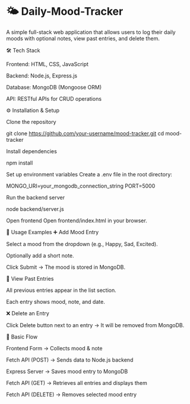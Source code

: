 # 🌤️ Daily-Mood-Tracker
A simple full-stack web application that allows users to log their daily moods with optional notes, view past entries, and delete them.

🛠️ Tech Stack

Frontend: HTML, CSS, JavaScript

Backend: Node.js, Express.js

Database: MongoDB (Mongoose ORM)

API: RESTful APIs for CRUD operations

⚙️ Installation & Setup

Clone the repository

git clone https://github.com/your-username/mood-tracker.git
cd mood-tracker


Install dependencies

npm install


Set up environment variables
Create a .env file in the root directory:

MONGO_URI=your_mongodb_connection_string
PORT=5000


Run the backend server

node backend/server.js


Open frontend
Open frontend/index.html in your browser.

🚀 Usage Examples
➕ Add Mood Entry

Select a mood from the dropdown (e.g., Happy, Sad, Excited).

Optionally add a short note.

Click Submit → The mood is stored in MongoDB.

📖 View Past Entries

All previous entries appear in the list section.

Each entry shows mood, note, and date.

❌ Delete an Entry

Click Delete button next to an entry → It will be removed from MongoDB.

🔄 Basic Flow

Frontend Form → Collects mood & note

Fetch API (POST) → Sends data to Node.js backend

Express Server → Saves mood entry to MongoDB

Fetch API (GET) → Retrieves all entries and displays them

Fetch API (DELETE) → Removes selected mood entry

